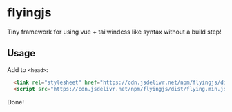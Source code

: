 # flyingjs
Tiny framework for using vue + tailwindcss like syntax without a build step!


## Usage
Add to `<head>`:
```html
  <link rel="stylesheet" href="https://cdn.jsdelivr.net/npm/flyingjs/dist/flying.min.css">
  <script src="https://cdn.jsdelivr.net/npm/flyingjs/dist/flying.min.js" defer load></script>
```
Done!